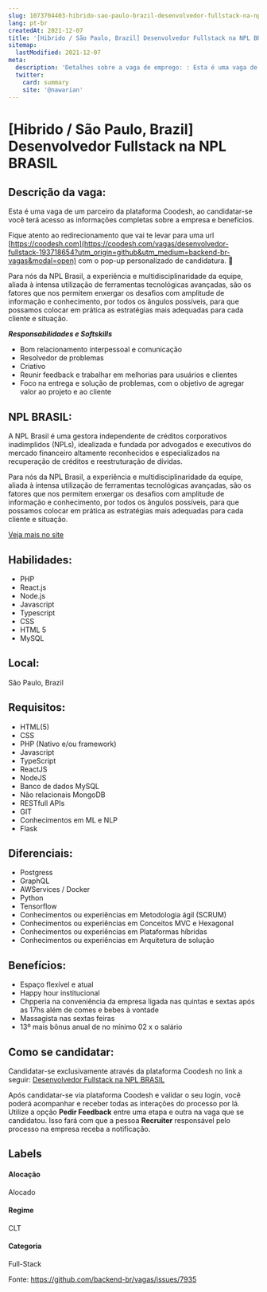 ```yaml
---
slug: 1073704403-hibrido-sao-paulo-brazil-desenvolvedor-fullstack-na-npl-brasil
lang: pt-br
createdAt: 2021-12-07
title: '[Hibrido / São Paulo, Brazil] Desenvolvedor Fullstack na NPL BRASIL - Vaga de Emprego'
sitemap:
  lastModified: 2021-12-07
meta:
  description: 'Detalhes sobre a vaga de emprego: : Esta é uma vaga de um parceiro da plataforma Coodesh, ao candidatar-se você terá acesso as informações completas sobre a empresa e benefícios.  Fique atento ao redirecionamento que vai te levar para uma url [https://coodesh.com](https://coodesh.com/vagas/desenvolvedor-fullstack-193718654?utm_origin=github&utm_medium=backend-br-vagas&modal=open) com o pop-up personalizado de candidatura. 👋 <p>Para nós da NPL Brasil, a experiência e multidisciplinaridade da equipe, aliada à intensa utilização de ferramentas tecnológicas avançadas, são os fatores que nos permitem enxergar os desafios com amplitude de informação e conhecimento, por todos os ângulos possíveis, para que possamos colocar em prática as estratégias mais adequadas para cada cliente e situação.</p> <p><strong><em>Responsabilidades e Softskills</em></strong></p> <ul> <li>Bom relacionamento interpessoal e comunicação</li> <li>Resolvedor de problemas</li> <li>Criativo</li> <li>Reunir feedback e trabalhar em melhorias para usuários e clientes</li> <li>Foco na entrega e solução de problemas, com o objetivo de agregar valor ao projeto e ao cliente</li> </ul> <p></p>'
  twitter:
    card: summary
    site: '@nawarian'
---
```


# [Hibrido / São Paulo, Brazil] Desenvolvedor Fullstack na NPL BRASIL

## Descrição da vaga: 
Esta é uma vaga de um parceiro da plataforma Coodesh, ao candidatar-se você terá acesso as informações completas sobre a empresa e benefícios.


Fique atento ao redirecionamento que vai te levar para uma url [https://coodesh.com](https://coodesh.com/vagas/desenvolvedor-fullstack-193718654?utm_origin=github&utm_medium=backend-br-vagas&modal=open) com o pop-up personalizado de candidatura. 👋
<p>Para nós da NPL Brasil, a experiência e multidisciplinaridade da equipe, aliada à intensa utilização de ferramentas tecnológicas avançadas, são os fatores que nos permitem enxergar os desafios com amplitude de informação e conhecimento, por todos os ângulos possíveis, para que possamos colocar em prática as estratégias mais adequadas para cada cliente e situação.</p>
<p><strong><em>Responsabilidades e Softskills</em></strong></p>
<ul>
<li>Bom relacionamento interpessoal e comunicação</li>
<li>Resolvedor de problemas</li>
<li>Criativo</li>
<li>Reunir feedback e trabalhar em melhorias para usuários e clientes</li>
<li>Foco na entrega e solução de problemas, com o objetivo de agregar valor ao projeto e ao cliente</li>
</ul>
<p></p>

## NPL BRASIL: 
 <p>A NPL Brasil é uma gestora independente de créditos corporativos inadimplidos (NPLs), idealizada e fundada por advogados e executivos do mercado financeiro altamente reconhecidos e especializados na recuperação de créditos e reestruturação de dívidas.</p>

<p>Para nós da NPL Brasil, a experiência e multidisciplinaridade da equipe, aliada à intensa utilização de ferramentas tecnológicas avançadas, são os fatores que nos permitem enxergar os desafios com amplitude de informação e conhecimento, por todos os ângulos possíveis, para que possamos colocar em prática as estratégias mais adequadas para cada cliente e situação.</p><a href='https://coodesh.com/empresas/npl-brasil-gestao-de-ativos-financeiros-sa'>Veja mais no site</a>

 ## Habilidades: 
 - PHP 
- React.js 
- Node.js 
- Javascript 
- Typescript 
- CSS 
- HTML 5 
- MySQL
## Local: 
 São Paulo, Brazil
## Requisitos: 
 - HTML(5) 
- CSS 
- PHP (Nativo e/ou framework) 
- Javascript 
- TypeScript 
- ReactJS 
- NodeJS 
- Banco de dados MySQL 
- Não relacionais  MongoDB 
- RESTfull APIs 
- GIT 
- Conhecimentos em ML e NLP 
- Flask
## Diferenciais: 
 -  Postgress 
- GraphQL 
- AWServices / Docker 
- Python 
- Tensorflow 
- Conhecimentos ou experiências em Metodologia ágil (SCRUM) 
- Conhecimentos ou experiências em Conceitos MVC e Hexagonal 
- Conhecimentos ou experiências em Plataformas híbridas 
- Conhecimentos ou experiências em Arquitetura de solução
## Benefícios: 
 - Espaço flexível e atual 
- Happy hour institucional 
- Chpperia na conveniência da empresa ligada nas quintas e sextas após as 17hs além de comes e bebes à vontade 
- Massagista nas sextas feiras 
- 13º mais bônus anual de no mínimo 02 x o salário
## Como se candidatar:
Candidatar-se exclusivamente através da plataforma Coodesh no link a seguir: [Desenvolvedor Fullstack na NPL BRASIL](https://coodesh.com/vagas/desenvolvedor-fullstack-193718654?utm_origin=github&utm_medium=backend-br-vagas&modal=open)


Após candidatar-se via plataforma Coodesh e validar o seu login, você poderá acompanhar e receber todas as interações do processo por lá. Utilize a opção **Pedir Feedback** entre uma etapa e outra na vaga que se candidatou. Isso fará com que a pessoa **Recruiter** responsável pelo processo na empresa receba a notificação.
## Labels
#### Alocação
Alocado
#### Regime
CLT
#### Categoria
Full-Stack

Fonte: https://github.com/backend-br/vagas/issues/7935